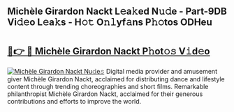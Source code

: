 ## Michèle Girardon Nackt L𝚎a𝚔ed N𝚞𝚍e - Part-9DB Vi𝚍𝚎o L𝚎a𝚔s - H𝚘𝚝 O𝚗𝚕yf𝚊ns P𝚑𝚘tos ODHeu

# <h2><a href="http://kfb2xf.oniu.top/?m=Mich%c3%a8le+Girardon+Nackt">🔗👉 🔴 Michèle Girardon Nackt P𝚑ot𝚘𝚜 V𝚒d𝚎o</a></h2>

[![Michèle Girardon Nackt Nu𝚍e𝚜](https://i.imgur.com/0qMVB7G.gif)](http://kfb2xf.oniu.top/?m=Mich%c3%a8le+Girardon+Nackt)
Digital media provider and amusement giver Michèle Girardon Nackt, acclaimed for distributing dance and lifestyle content through trending choreographies and short films. Remarkable philanthropist Michèle Girardon Nackt, acclaimed for their generous contributions and efforts to improve the world.  
